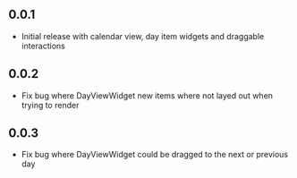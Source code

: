 ## 0.0.1

* Initial release with calendar view, day item widgets and draggable interactions

## 0.0.2 

* Fix bug where DayViewWidget new items where not layed out when trying to render

## 0.0.3

* Fix bug where DayViewWidget could be dragged to the next or previous day